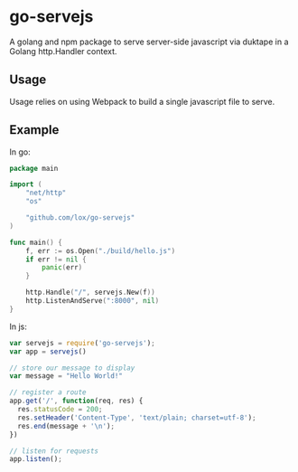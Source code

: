 go-servejs
==========

A golang and npm package to serve server-side javascript via duktape in a Golang http.Handler context.

Usage
-----

Usage relies on using Webpack to build a single javascript file to serve. 

Example
-------

In go:

```go
package main

import (
	"net/http"
	"os"

	"github.com/lox/go-servejs"
)

func main() {
	f, err := os.Open("./build/hello.js")
	if err != nil {
		panic(err)
	}

	http.Handle("/", servejs.New(f))
	http.ListenAndServe(":8000", nil)
}
```

In js:

```js
var servejs = require('go-servejs');
var app = servejs()

// store our message to display
var message = "Hello World!"

// register a route
app.get('/', function(req, res) {
  res.statusCode = 200;
  res.setHeader('Content-Type', 'text/plain; charset=utf-8');
  res.end(message + '\n');
})

// listen for requests
app.listen();
```